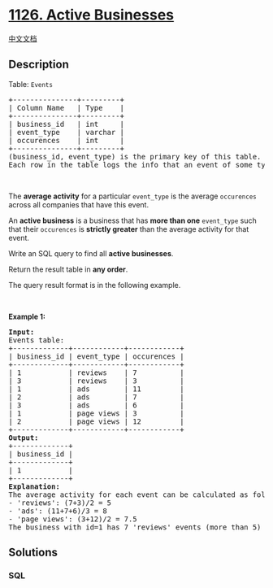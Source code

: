 # [1126. Active Businesses](https://leetcode.com/problems/active-businesses)

[中文文档](/solution/1100-1199/1126.Active%20Businesses/README.md)

## Description

<p>Table: <code>Events</code></p>

<pre>
+---------------+---------+
| Column Name   | Type    |
+---------------+---------+
| business_id   | int     |
| event_type    | varchar |
| occurences    | int     | 
+---------------+---------+
(business_id, event_type) is the primary key of this table.
Each row in the table logs the info that an event of some type occurred at some business for a number of times.
</pre>

<p>&nbsp;</p>

<p>The <strong>average activity</strong> for a particular <code>event_type</code> is the average <code>occurences</code> across all companies that have this event.</p>

<p>An <strong>active business</strong> is a business that has <strong>more than one</strong> <code>event_type</code> such that their <code>occurences</code> is <strong>strictly greater</strong> than the average activity for that event.</p>

<p>Write an SQL query to find all <strong>active businesses</strong>.</p>

<p>Return the result table in <strong>any order</strong>.</p>

<p>The query result format is in the following example.</p>

<p>&nbsp;</p>
<p><strong class="example">Example 1:</strong></p>

<pre>
<strong>Input:</strong> 
Events table:
+-------------+------------+------------+
| business_id | event_type | occurences |
+-------------+------------+------------+
| 1           | reviews    | 7          |
| 3           | reviews    | 3          |
| 1           | ads        | 11         |
| 2           | ads        | 7          |
| 3           | ads        | 6          |
| 1           | page views | 3          |
| 2           | page views | 12         |
+-------------+------------+------------+
<strong>Output:</strong> 
+-------------+
| business_id |
+-------------+
| 1           |
+-------------+
<strong>Explanation:</strong>  
The average activity for each event can be calculated as follows:
- &#39;reviews&#39;: (7+3)/2 = 5
- &#39;ads&#39;: (11+7+6)/3 = 8
- &#39;page views&#39;: (3+12)/2 = 7.5
The business with id=1 has 7 &#39;reviews&#39; events (more than 5) and 11 &#39;ads&#39; events (more than 8), so it is an active business.
</pre>

## Solutions

<!-- tabs:start -->

### **SQL**

```sql

```

<!-- tabs:end -->
